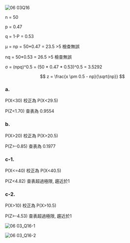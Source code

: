 ![06 03Q16](https://github.com/user-attachments/assets/46cafedd-3817-445f-98db-def74d155cd0)

n = 50

p = 0.47

q = 1-P = 0.53

&mu; = np = 50*0.47 = 23.5 >5 檢查無誤

nq = 50*0.53 = 26.5 >5 檢查無誤

&sigma; = (npq)^0.5 = (50 * 0.47 * 0.53)^0.5 = 3.5292

$$
z = \frac{x \pm 0.5 - np}{\sqrt{np}}
$$

### a.

P(X<30) 校正為 P(X<29.5)

P(Z<1.70) 查表為 0.9554

### b.
P(X>20) 校正為 P(X>20.5)

P(Z>-0.85) 查表為 0.1977

### c-1.

P(X<=40) 校正為 P(X<40.5)

P(Z<4.82) 查表超過極限, 趨近於1

### c-2.

P(X>10) 校正為 P(X>10.5)

P(Z>-4.53) 查表超過極限, 趨近於1

![06 03_Q16-1](https://github.com/user-attachments/assets/562002b7-d7c8-4972-beac-2f380cd17a61)

![06 03_Q16-2](https://github.com/user-attachments/assets/79e9571f-d624-48a5-bb96-8a902e146814)

